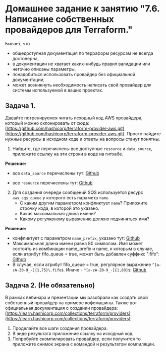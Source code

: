 # Домашнее задание к занятию "7.6. Написание собственных провайдеров для Terraform."

Бывает, что 
* общедоступная документация по терраформ ресурсам не всегда достоверна,
* в документации не хватает каких-нибудь правил валидации или неточно описаны параметры,
* понадобиться использовать провайдер без официальной документации,
* может возникнуть необходимость написать свой провайдер для системы используемой в ваших проектах.   

## Задача 1. 
Давайте потренируемся читать исходный код AWS провайдера, который можно склонировать от сюда: 
[https://github.com/hashicorp/terraform-provider-aws.git](https://github.com/hashicorp/terraform-provider-aws.git).
Просто найдите нужные ресурсы в исходном коде и ответы на вопросы станут понятны.  


1. Найдите, где перечислены все доступные `resource` и `data_source`, приложите ссылку на эти строки в коде на 
гитхабе.   

**Решение:**

* все `data_source` перечислены тут: [Github](https://github.com/hashicorp/terraform-provider-aws/blob/71d1fa399fd77b60db8f64c94e89a8020742cb1b/internal/provider/provider.go#L414)

* все `resource` перечислены тут: [Github](https://github.com/hashicorp/terraform-provider-aws/blob/71d1fa399fd77b60db8f64c94e89a8020742cb1b/internal/provider/provider.go#L923)

2. Для создания очереди сообщений SQS используется ресурс `aws_sqs_queue` у которого есть параметр `name`. 
    * С каким другим параметром конфликтует `name`? Приложите строчку кода, в которой это указано.
    * Какая максимальная длина имени? 
    * Какому регулярному выражению должно подчиняться имя? 

**Решение:**

   * конфликтует с параметром `name_prefix`, указано тут: [Github](https://github.com/hashicorp/terraform-provider-aws/blob/71d1fa399fd77b60db8f64c94e89a8020742cb1b/internal/service/sqs/queue.go#L87)
   * Максимальная длина имени равна 80 символам. Имя может состоять из комбинации  name_prefix и name, к которым в случае, если атрибут fifo_queue = true, может быть добавлен суффикс ".fifo": [Github](https://github.com/hashicorp/terraform-provider-aws/blob/71d1fa399fd77b60db8f64c94e89a8020742cb1b/internal/service/sqs/queue.go#L424)
   * В случае, если атрибут fifo_queue = true, регулярное выражение `^[a-zA-Z0-9_-]{1,75}\.fifo$`. Иначе - `^[a-zA-Z0-9_-]{1,80}$`: [Github](https://github.com/hashicorp/terraform-provider-aws/blob/71d1fa399fd77b60db8f64c94e89a8020742cb1b/internal/service/sqs/queue.go#L424)
    
## Задача 2. (Не обязательно) 
В рамках вебинара и презентации мы разобрали как создать свой собственный провайдер на примере кофемашины. 
Также вот официальная документация о создании провайдера: 
[https://learn.hashicorp.com/collections/terraform/providers](https://learn.hashicorp.com/collections/terraform/providers).

1. Проделайте все шаги создания провайдера.
2. В виде результата приложение ссылку на исходный код.
3. Попробуйте скомпилировать провайдер, если получится то приложите снимок экрана с командой и результатом компиляции.   

